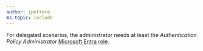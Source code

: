 ```yaml
---
author: jpettere
ms.topic: include
---
```


For delegated scenarios, the administrator needs at least the *Authentication Policy Administrator* [Microsoft Entra role](/azure/active-directory/roles/permissions-reference?toc=%2Fgraph%2Ftoc.json).
